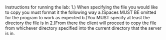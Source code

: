 Instructions for running the lab:
1.) When specifying the file you would like to copy you must format it the
following way
	  a.)Spaces MUST BE omitted for the program to work as expected
	  b.)You MUST specify at least the directory the file is in
2.)From there the client will proceed to copy the file from whichever
directory specified into the current directory that the server is in.
